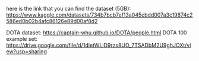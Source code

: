 here is the link that you can find the dataset (5GB):
https://www.kaggle.com/datasets/734b7bcb7ef13a045cbdd007a3c19874c2586ed0b02b4afc86126e89d00af8d2

DOTA dataset: https://captain-whu.github.io/DOTA/people.html
DOTA 100 example set: https://drive.google.com/file/d/1dIetWLiD9rzs8UO_7TSADbM2U9ghJOXt/view?usp=sharing
